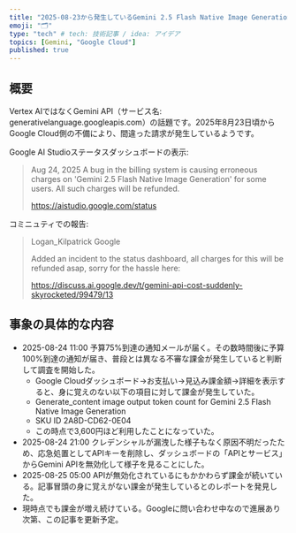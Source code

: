 ```yaml
---
title: "2025-08-23から発生しているGemini 2.5 Flash Native Image Generationの誤課金について"
emoji: "🗂"
type: "tech" # tech: 技術記事 / idea: アイデア
topics: [Gemini, "Google Cloud"]
published: true
---
```

## 概要

Vertex AIではなくGemini API（サービス名: generativelanguage.googleapis.com）の話題です。2025年8月23日頃からGoogle Cloud側の不備により、間違った請求が発生しているようです。

Google AI Studioステータスダッシュボードの表示:

> Aug 24, 2025 A bug in the billing system is causing erroneous charges on 'Gemini 2.5 Flash Native Image Generation' for some users. All such charges will be refunded.
> 
> https://aistudio.google.com/status

コミニュティでの報告:

> Logan_Kilpatrick Google
> 
> Added an incident to the status dashboard, all charges for this will be refunded asap, sorry for the hassle here: 
> 
> https://discuss.ai.google.dev/t/gemini-api-cost-suddenly-skyrocketed/99479/13

## 事象の具体的な内容

- 2025-08-24 11:00 予算75%到達の通知メールが届く。その数時間後に予算100%到達の通知が届き、普段とは異なる不審な課金が発生していると判断して調査を開始した。
  - Google Cloudダッシュボード→お支払い→見込み課金額→詳細を表示すると、身に覚えのない以下の項目に対して課金が発生していた。
  - Generate_content image output token count for Gemini 2.5 Flash Native Image Generation
  - SKU ID 2A8D-CD62-0E04
  - この時点で3,600円ほど利用したことになっていた。
- 2025-08-24 21:00 クレデンシャルが漏洩した様子もなく原因不明だったため、応急処置としてAPIキーを削除し、ダッシュボードの「APIとサービス」からGemini APIを無効化して様子を見ることにした。
- 2025-08-25 05:00 APIが無効化されているにもかかわらず課金が続いている。記事冒頭の身に覚えがない課金が発生しているとのレポートを発見した。
- 現時点でも課金が増え続けている。Googleに問い合わせ中なので進展あり次第、この記事を更新予定。
